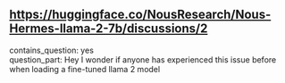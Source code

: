 ## https://huggingface.co/NousResearch/Nous-Hermes-llama-2-7b/discussions/2

contains_question: yes  
question_part: Hey I wonder if anyone has experienced this issue before when loading a fine-tuned llama 2 model